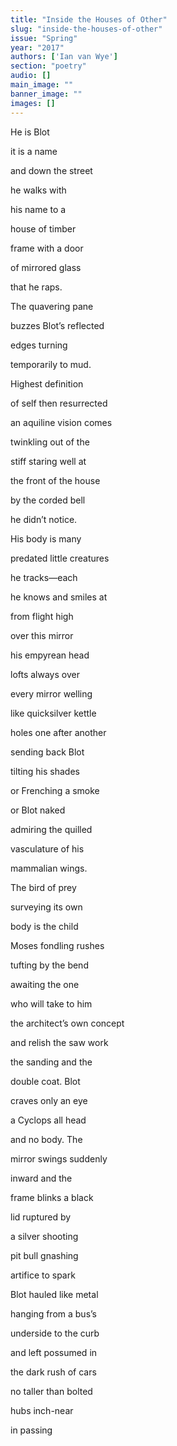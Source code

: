 ```yaml
---
title: "Inside the Houses of Other"
slug: "inside-the-houses-of-other"
issue: "Spring"
year: "2017"
authors: ['Ian van Wye']
section: "poetry"
audio: []
main_image: ""
banner_image: ""
images: []
---
```

He is Blot

 it is a name

 and down the street

 he walks with

 his name to a

 house of timber

 frame with a door

 of mirrored glass

 that he raps.

 The quavering pane

 buzzes Blot’s reflected

 edges turning

 temporarily to mud.

 Highest definition

 of self then resurrected

 an aquiline vision comes

 twinkling out of the

 stiff staring well at

 the front of the house

 by the corded bell

 he didn’t notice.

 His body is many

 predated little creatures

 he tracks—each

 he knows and smiles at

 from flight high

 over this mirror

 his empyrean head

 lofts always over

 every mirror welling

 like quicksilver kettle

 holes one after another

 sending back Blot

 tilting his shades

 or Frenching a smoke

 or Blot naked

 admiring the quilled

 vasculature of his

 mammalian wings.

 The bird of prey

 surveying its own

 body is the child

 Moses fondling rushes

 tufting by the bend

 awaiting the one

 who will take to him

 the architect’s own concept

 and relish the saw work

 the sanding and the

 double coat. Blot

 craves only an eye

 a Cyclops all head

 and no body. The

 mirror swings suddenly

 inward and the

 frame blinks a black

 lid ruptured by

 a silver shooting

 pit bull gnashing

 artifice to spark

 Blot hauled like metal

 hanging from a bus’s

 underside to the curb

 and left possumed in

 the dark rush of cars

 no taller than bolted

 hubs inch-near

 in passing

